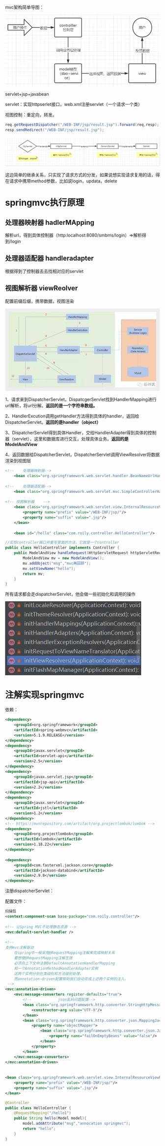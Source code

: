 mvc架构简单导图：

![image-20211213003310236](./springmvc.assets\image-20211213003310236.png)

servlet+jsp+javabean

servlet：实现httpserlet接口，web.xml注册servlet（一个请求一个类）

视图控制：重定向，转发。

```java
req.getRequestDispatcher("/WEB-INF/jsp/result.jsp").forward(req,resp);
resp.sendRedirect("/WEB-INF/jsp/result.jsp");
```

![image-20211213010203557](.\springmvc.assets\image-20211213010203557.png)

这边简单的继承关系，只实现了请求方式的分发，如果说想实现请求复用的话，得在请求中携带method参数，比如说login，updata，delete



# springmvc执行原理

## 处理器映射器  hadlerMApping

解析url，得到具体控制器（http:localhost:8080/smbms/login）=>解析得到/login

## 处理器适配器  handleradapter

根据得到了控制器去去找相对应的servlet

## 视图解析器 viewReolver

配置前缀后缀，携带数据，视图渲染



![image-20211213121120619](.\springmvc.assets\image-20211213121120619.png)

1、请求来到DispatcherServlet，DispatcgerServlet找到HandlerMapping进行url解析，将url分解。**返回的是一个字符串数组。**

2、HandlerExcution调用getHandler方法得到具体的handler，返回给DispatcherServlet。**返回的是handler（object）**

3、DispatcherServlet得到具体Handler，交给HandlerAdapter得到具体的控制器（servlet），这里和数据库进行交互，处理具体业务。**返回的是ModelAndView**

4、返回数据给DispatcherServlet，DispatcherServlet调用ViewResolver将数据渲染到视图层

```xml
<!--    处理器映射器-->
    <bean class="org.springframework.web.servlet.handler.BeanNameUrlHandlerMapping"/>

<!--    处理器适配器-->
    <bean class="org.springframework.web.servlet.mvc.SimpleControllerHandlerAdapter"/>

<!-- 视图解析器    -->
    <bean class="org.springframework.web.servlet.view.InternalResourceViewResolver" id="internalResourceViewResolver">
        <property name="prefix" value="/WEB-INF/jsp/"/>
        <property name="suffix" value=".jsp"/>
    </bean>

    <bean id="/hello" class="com.roily.controller.HelloController"/>
```

```java
//实现controller接口并重写里面的方法，它就是一个controller
public class HelloController implements Controller {
    public ModelAndView handleRequest(HttpServletRequest httpServletRequest, HttpServletResponse httpServletResponse) throws Exception {
        ModelAndView mv = new ModelAndView();
        mv.addObject("msg","mvc再回顾");
        mv.setViewName("hello");
        return mv;
    }
}
```

所有请求都会走dispatcherServlet，他会做一些初始化和调用的操作

![image-20211213124647843](.\springmvc.assets\image-20211213124647843.png)

# 注解实现springmvc

依赖：

```xml
<dependency>
    <groupId>org.springframework</groupId>
    <artifactId>spring-webmvc</artifactId>
    <version>5.1.9.RELEASE</version>
</dependency>
<dependency>
    <groupId>javax.servlet</groupId>
    <artifactId>servlet-api</artifactId>
    <version>2.5</version>
</dependency>
<dependency>
    <groupId>javax.servlet.jsp</groupId>
    <artifactId>jsp-api</artifactId>
    <version>2.2</version>
</dependency>
<dependency>
    <groupId>javax.servlet</groupId>
    <artifactId>jstl</artifactId>
    <version>1.2</version>
</dependency>
<!-- https://mvnrepository.com/artifact/org.projectlombok/lombok -->
<dependency>
    <groupId>org.projectlombok</groupId>
    <artifactId>lombok</artifactId>
    <version>1.18.22</version>
</dependency>

<dependency>
    <groupId>com.fasterxml.jackson.core</groupId>
    <artifactId>jackson-databind</artifactId>
    <version>2.9.8</version>
</dependency>
```

注册dispatcherServlet：

配置文件：

```xml
扫描包
<context:component-scan base-package="com.roily.controller"/>

<!-- 让Spring MVC不处理静态资源 -->
<mvc:default-servlet-handler />

<!--
支持mvc注解驱动
    在spring中一般采用@RequestMapping注解来完成映射关系
    要想使@RequestMapping注解生效
    必须向上下文中注册DefaultAnnotationHandlerMapping
    和一个AnnotationMethodHandlerAdapter实例
    这两个实例分别在类级别和方法级别处理。
    而annotation-driven配置帮助我们自动完成上述两个实例的注入。
 -->
<mvc:annotation-driven>
    <mvc:message-converters register-defaults="true">
        <!--            json乱码问题配置-->
        <bean class="org.springframework.http.converter.StringHttpMessageConverter">
            <constructor-arg value="UTF-8"/>
        </bean>
        <bean class="org.springframework.http.converter.json.MappingJackson2HttpMessageConverter">
            <property name="objectMapper">
                <bean class="org.springframework.http.converter.json.Jackson2ObjectMapperFactoryBean">
                    <property name="failOnEmptyBeans" value="false"/>
                </bean>
            </property>
        </bean>
    </mvc:message-converters>
</mvc:annotation-driven>


<bean class="org.springframework.web.servlet.view.InternalResourceViewResolver" id="internalResourceViewResolver">
    <property name="prefix" value="/WEB-INF/jsp/"/>
    <property name="suffix" value=".jsp"/>
</bean>
```

```java
@Controller
public class HelloController {
    @RequestMapping("/hello1")
    public String hello(Model model){
        model.addAttribute("msg","annocation springmvc");
        return "hello";
    }
}
```

